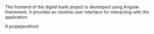 The frontend of the digital bank project is developed using Angular framework. It provides an intuitive user interface for interacting with the application.


#   p r o j e t _ j a v a _ f r o n t  
 